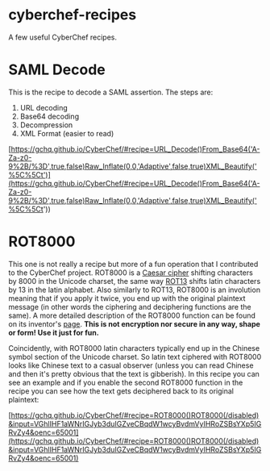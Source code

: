 # cyberchef-recipes
A few useful CyberChef recipes.

# SAML Decode

This is the recipe to decode a SAML assertion. The steps are:
1. URL decoding
2. Base64 decoding
3. Decompression
4. XML Format (easier to read)

[https://gchq.github.io/CyberChef/#recipe=URL_Decode()From_Base64('A-Za-z0-9%2B/%3D',true,false)Raw_Inflate(0,0,'Adaptive',false,true)XML_Beautify('%5C%5Ct')](https://gchq.github.io/CyberChef/#recipe=URL_Decode()From_Base64('A-Za-z0-9%2B/%3D',true,false)Raw_Inflate(0,0,'Adaptive',false,true)XML_Beautify('%5C%5Ct'))

# ROT8000

This one is not really a recipe but more of a fun operation that I contributed to the CyberChef project. ROT8000 is a [Caesar cipher](https://en.wikipedia.org/wiki/Caesar_cipher) shifting characters by 8000 in the Unicode charset, the same way [ROT13](https://en.wikipedia.org/wiki/ROT13) shifts latin characters by 13 in the latin alphabet. Also similarly to ROT13, ROT8000 is an involution meaning that if you apply it twice, you end up with the original plaintext message (in other words the ciphering and deciphering functions are the same). A more detailed description of the ROT8000 function can be found on its inventor's [page](https://rot8000.com/info). **This is not encryption nor secure in any way, shape or form! Use it just for fun.**

Coincidently, with ROT8000 latin characters typically end up in the Chinese symbol section of the Unicode charset. So latin text ciphered with ROT8000 looks like Chinese text to a casual observer (unless you can read Chinese and then it's pretty obvious that the text is gibberish). In this recipe you can see an example and if you enable the second ROT8000 function in the recipe you can see how the text gets deciphered back to its original plaintext:

[https://gchq.github.io/CyberChef/#recipe=ROT8000()ROT8000(/disabled)&input=VGhlIHF1aWNrIGJyb3duIGZveCBqdW1wcyBvdmVyIHRoZSBsYXp5IGRvZy4&oenc=65001](https://gchq.github.io/CyberChef/#recipe=ROT8000()ROT8000(/disabled)&input=VGhlIHF1aWNrIGJyb3duIGZveCBqdW1wcyBvdmVyIHRoZSBsYXp5IGRvZy4&oenc=65001)
